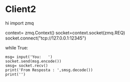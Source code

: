 # Client2
hi
import zmq

context= zmq.Context()
socket=context.socket(zmq.REQ)
socket.connect("tcp://127.0.0.1:12345")

while True:
    
    msg= input('You:   ')
    socket.send(msg.encode())
    smsg= socket.recv()
    print('From Resposta : ',smsg.decode())
    print('')
    
